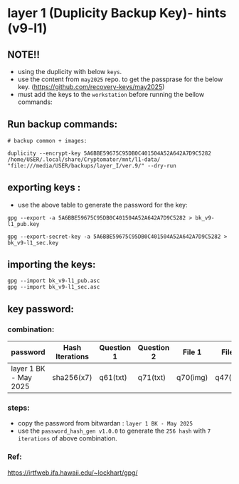 # layer 1 (Duplicity Backup Key)- hints (v9-l1)

##  NOTE!!
- using the duplicity with below `keys`. 
- use the content from `may2025` repo. to get the passprase for the below key. (https://github.com/recovery-keys/may2025)
- must add the keys to the `workstation` before running the bellow commands:


## Run backup commands:

```
# backup common + images:

duplicity --encrypt-key 5A6BBE59675C95DB0C401504A52A642A7D9C5282 /home/USER/.local/share/Cryptomator/mnt/l1-data/ "file:///media/USER/backups/layer_I/ver.9/" --dry-run

```

## exporting keys : 
- use the above table to generate the password for the key:

```
gpg --export -a 5A6BBE59675C95DB0C401504A52A642A7D9C5282 > bk_v9-l1_pub.key

gpg --export-secret-key -a 5A6BBE59675C95DB0C401504A52A642A7D9C5282 > bk_v9-l1_sec.key

```

## importing the keys:
```
gpg --import bk_v9-l1_pub.asc
gpg --import bk_v9-l1_sec.asc
```

## key password:

### combination:
password | Hash Iterations | Question 1 | Question 2 | File 1 | File 2 |
--- | --- | --- | --- |--- |--- |
layer 1 BK - May 2025 | sha256(x7) | q61(txt)  | q71(txt) | q70(img) | q47(img) |


### steps: 
- copy the password from bitwardan : `layer 1 BK - May 2025`
- use the `password_hash_gen v1.0.0` to generate the `256 hash` with `7 iterations` of above combination.


### Ref:
https://irtfweb.ifa.hawaii.edu/~lockhart/gpg/
